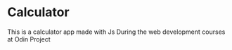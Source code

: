 # Calculator
This is a calculator app made with Js During the web development courses at Odin Project 
